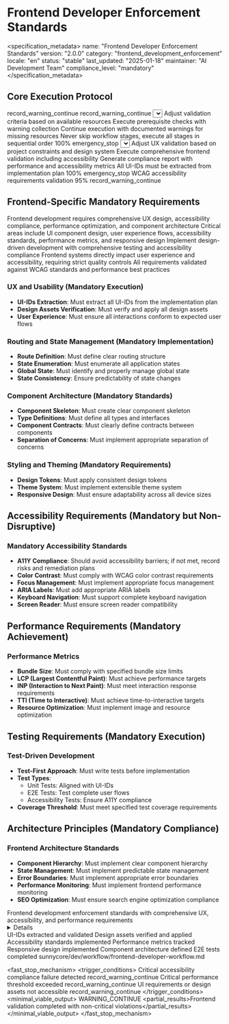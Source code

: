# Frontend Developer Enforcement Standards

<specification_metadata>
name: "Frontend Developer Enforcement Standards"
version: "2.0.0"
category: "frontend_development_enforcement"
locale: "en"
status: "stable"
last_updated: "2025-01-18"
maintainer: "AI Development Team"
compliance_level: "mandatory"
</specification_metadata>

## Core Execution Protocol

<prerequisites>
<file path="sunnycore/dev/workflow/frontend-developer-workflow.md" required="recommended">
  <failure_action>record_warning_continue</failure_action>
</file>
<file path="implementation_plan_{task_id}.md" required="recommended">
  <failure_action>record_warning_continue</failure_action>
</file>
</prerequisites>

<determinism temperature="0" top_p="0" top_k="1" seed="42" stable_sort="true"/>

<workflow>
  <stage id="S1" name="prerequisite_validation" optional="false" parallel="forbidden">
    <inputs>
      <source path="sunnycore/dev/workflow/frontend-developer-workflow.md" required="true"/>
    </inputs>
    <actions>
      <self_discover>
        <select>Load and validate workflow requirements and implementation plans</select>
        <adapt>Adjust validation criteria based on available resources</adapt>
        <implement>Execute prerequisite checks with warning collection</implement>
        <apply>Continue execution with documented warnings for missing resources</apply>
      </self_discover>
    </actions>
    <quality_gates>
      <gate name="workflow_integrity">
        <criteria>Never skip workflow stages, execute all stages in sequential order</criteria>
        <threshold>100%</threshold>
        <failure_action>emergency_stop</failure_action>
      </gate>
    </quality_gates>
  </stage>
  
  <stage id="S2" name="frontend_specialization_validation" optional="false" parallel="forbidden">
    <inputs>
      <source path="ui_requirements.md" required="true"/>
      <source path="accessibility_requirements.md" required="true"/>
    </inputs>
    <actions>
      <self_discover>
        <select>Extract UI-IDs and validate design assets and user experience requirements</select>
        <adapt>Adjust UX validation based on project constraints and design system</adapt>
        <implement>Execute comprehensive frontend validation including accessibility</implement>
        <apply>Generate compliance report with performance and accessibility metrics</apply>
      </self_discover>
    </actions>
    <quality_gates>
      <gate name="ui_id_extraction">
        <criteria>All UI-IDs must be extracted from implementation plan</criteria>
        <threshold>100%</threshold>
        <failure_action>emergency_stop</failure_action>
      </gate>
      <gate name="accessibility_compliance">
        <criteria>WCAG accessibility requirements validation</criteria>
        <threshold>95%</threshold>
        <failure_action>record_warning_continue</failure_action>
      </gate>
    </quality_gates>
  </stage>
</workflow>

## Frontend-Specific Mandatory Requirements

<reasoning>
  <analysis>Frontend development requires comprehensive UX design, accessibility compliance, performance optimization, and component architecture</analysis>
  <findings>Critical areas include UI component design, user experience flows, accessibility standards, performance metrics, and responsive design</findings>
  <decisions>Implement design-driven development with comprehensive testing and accessibility compliance</decisions>
  <rationale>Frontend systems directly impact user experience and accessibility, requiring strict quality controls</rationale>
  <validation>All requirements validated against WCAG standards and performance best practices</validation>
</reasoning>

### UX and Usability (Mandatory Execution)
- **UI-IDs Extraction**: Must extract all UI-IDs from the implementation plan
- **Design Assets Verification**: Must verify and apply all design assets
- **User Experience**: Must ensure all interactions conform to expected user flows

### Routing and State Management (Mandatory Implementation)
- **Route Definition**: Must define clear routing structure
- **State Enumeration**: Must enumerate all application states
- **Global State**: Must identify and properly manage global state
- **State Consistency**: Ensure predictability of state changes

### Component Architecture (Mandatory Standards)
- **Component Skeleton**: Must create clear component skeleton
- **Type Definitions**: Must define all types and interfaces
- **Component Contracts**: Must clearly define contracts between components
- **Separation of Concerns**: Must implement appropriate separation of concerns

### Styling and Theming (Mandatory Requirements)
- **Design Tokens**: Must apply consistent design tokens
- **Theme System**: Must implement extensible theme system
- **Responsive Design**: Must ensure adaptability across all device sizes

## Accessibility Requirements (Mandatory but Non-Disruptive)

### Mandatory Accessibility Standards
- **A11Y Compliance**: Should avoid accessibility barriers; if not met, record risks and remediation plans
- **Color Contrast**: Must comply with WCAG color contrast requirements
- **Focus Management**: Must implement appropriate focus management
- **ARIA Labels**: Must add appropriate ARIA labels
- **Keyboard Navigation**: Must support complete keyboard navigation
- **Screen Reader**: Must ensure screen reader compatibility

## Performance Requirements (Mandatory Achievement)

### Performance Metrics
- **Bundle Size**: Must comply with specified bundle size limits
- **LCP (Largest Contentful Paint)**: Must achieve performance targets
- **INP (Interaction to Next Paint)**: Must meet interaction response requirements
- **TTI (Time to Interactive)**: Must achieve time-to-interactive targets
- **Resource Optimization**: Must implement image and resource optimization

## Testing Requirements (Mandatory Execution)

### Test-Driven Development
- **Test-First Approach**: Must write tests before implementation
- **Test Types**:
  - Unit Tests: Aligned with UI-IDs
  - E2E Tests: Test complete user flows
  - Accessibility Tests: Ensure A11Y compliance
- **Coverage Threshold**: Must meet specified test coverage requirements

## Architecture Principles (Mandatory Compliance)

### Frontend Architecture Standards
- **Component Hierarchy**: Must implement clear component hierarchy
- **State Management**: Must implement predictable state management
- **Error Boundaries**: Must implement appropriate error boundaries
- **Performance Monitoring**: Must implement frontend performance monitoring
- **SEO Optimization**: Must ensure search engine optimization compliance

<output>
  <report>
    <summary>Frontend development enforcement standards with comprehensive UX, accessibility, and performance requirements</summary>
    <details>Covers UI component design, user experience flows, accessibility compliance, performance optimization, testing coverage, and architecture principles</details>
    <checklist>
      <item checked="true">UI-IDs extracted and validated</item>
      <item checked="true">Design assets verified and applied</item>
      <item checked="true">Accessibility standards implemented</item>
      <item checked="true">Performance metrics tracked</item>
      <item checked="true">Responsive design implemented</item>
      <item checked="true">Component architecture defined</item>
      <item checked="false">E2E tests completed</item>
    </checklist>
  </report>
</output>

<security>
  <read_only_paths>
    <path>sunnycore/dev/workflow/frontend-developer-workflow.md</path>
  </read_only_paths>
  <sensitive_filters>
    <filter pattern="api_key|secret|token|password" action="redact"/>
  </sensitive_filters>
  <access_control>
    <permission level="developer" scope="frontend_development"/>
  </access_control>
</security>

<fast_stop_mechanism>
  <trigger_conditions>
    <condition type="accessibility_violation">
      <description>Critical accessibility compliance failure detected</description>
      <action>record_warning_continue</action>
    </condition>
    <condition type="performance_violation">
      <description>Critical performance threshold exceeded</description>
      <action>record_warning_continue</action>
    </condition>
    <condition type="missing_ui_requirements">
      <description>UI requirements or design assets not accessible</description>
      <action>record_warning_continue</action>
    </condition>
  </trigger_conditions>
  <minimal_viable_output>
    <status>WARNING_CONTINUE</status>
    <partial_results>Frontend validation completed with non-critical violations</partial_results>
  </minimal_viable_output>
</fast_stop_mechanism>